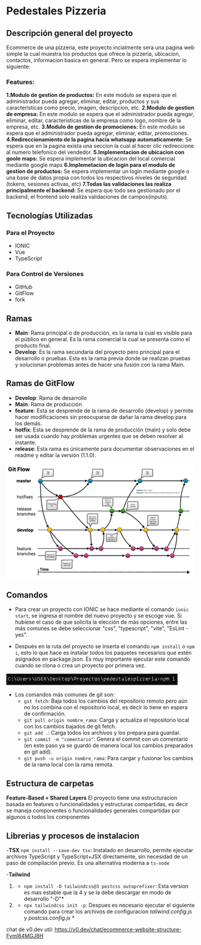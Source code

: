 # Pedestales Pizzeria

## Descripción general del proyecto
Ecommerce de una pizzeria, este proyecto incialmente sera una pagina web simple la cual muestra los productos que ofrece la pizzeria, ubicacion, contactos, informacion basica en general. Pero se espera implementar lo siguiente: 
### Features:
**1.Modulo de gestion de productos:** En este modulo se espera que el administrador pueda agregar, eliminar, editar, productos y sus caracteristicas como precio, imagen, descripcion, etc. 
**2.Modulo de gestion de empresa:** En este modulo se espera que el administrador pueda agregar, eliminar, editar, caracteristicas de la empresa como logo, nombre de la empresa, etc. 
**3.Modulo de gestion de promociones:** En este modulo se espera que el administrador pueda agregar, eliminar, editar, promociones. 
**4.Redireccionamiento de la pagina hacia whatsapp automaticamente:** Se espera que en la pagina exista una seccion la cual al hacer clic redireccione al numero telefonico del vendedor.
**5.Implementacion de ubicacion con goole maps:** Se espera implementar la ubicacion del local comercial mediante google maps
**6.Implemetacion de login para el modulo de gestion de productos:** Se espera implementar un login mediante google o una base de datos propia con todos los respectivos niveles de seguridad (tokens, sesiones activas, etc)
**7.Todas las validaciones las realiza principalmente el backend:** Se espera que todo sea gestionado por el backend, el frontend solo realiza validaciones de campos(inputs). 

## Tecnologías Utilizadas

### Para el Proyecto
- IONIC
- Vue
- TypeScript

### Para Control de Versiones
- GitHub
- GitFlow
- fork

## Ramas

- **Main**: Rama principal o de producción, es la rama la cual es visible para el público en general. Es la rama comercial la cual se presenta como el producto final.
- **Develop**: Es la rama secundaria del proyecto pero principal para el desarrollo o pruebas. Esta es la rama previa donde se realizan pruebas y solucionan problemas antes de hacer una fusión con la rama Main.

## Ramas de GitFlow

- **Develop**: Rama de desarrollo
- **Main**: Rama de producción
- **feature**: Esta se desprende de la rama de desarrollo (develop) y permite hacer modificaciones sin preocuparse de dañar la rama develop para los demás.
- **hotfix**: Esta se desprende de la rama de producción (main) y solo debe ser usada cuando hay problemas urgentes que se deben resolver al instante.
- **release**: Esta rama es únicamente para documentar observaciones en el readme y editar la versión (1.1.0).

![Ramas de GitFlow](image-1.png)

## Comandos

- Para crear un proyecto con IONIC se hace mediante el comando `ionic start`, se ingresa el nombre del nuevo proyecto y se escoge vue. Si hubiese el caso de que solicita la elección de más opciones, entre las más comunes se debe seleccionar "css", "typescript", "vite", "EsLint - yes".

- Después en la ruta del proyecto se inserta el comando `npm install` o `npm i`, esto lo que hace es instalar todos los paquetes necesarios que estén asignados en package.json. Es muy importante ejecutar este comando cuando se clona o crea un proyecto por primera vez.

![NPM Install](image.png)

- Los comandos más comunes de git son:
  * `git fetch`: Baja todos los cambios del repositorio remoto pero aún no los combina con el repositorio local, es decir lo tiene en espera de confirmación.
  * `git pull origin nombre_rama`: Carga y actualiza el repositorio local con los cambios bajados de git fetch.
  * `git add .`: Carga todos los archivos y los prepara para guardar.
  * `git commit -m "comentario"`: Genera el commit con un comentario (en este paso ya se guardó de manera local los cambios preparados en git add).
  * `git push -u origin nombre_rama`: Para cargar y fusionar los cambios de la rama local con la rama remota.

## Estructura de carpetas 
**Feature-Based + Shared Layers**
El proyecto tiene una estructuracion basada en features o funcionalidades y estructuras compartidas, es decir se maneja componentes o funcionalidades generales compartidas por algunos o todos los componentes

## Librerias y procesos de instalacion

-**TSX**
`npm install --save-dev tsx`: Instalado en desarrollo, permite ejecutar archivos TypeScript y TypeScript+JSX directamente, sin necesidad de un paso de compilación previo. Es una alternativa moderna a `ts-node`

-**Tailwind**
1. * `npm install -D tailwindcss@3 postcss autoprefixer`: Esta version es mas estable que la 4 y se la debe descargar en modo de desarrollo "-D"*
2. * `npx tailwindcss init -p`: Despues es necesario ejecutar el siguiente comando para crear los archivos de configuracion *tailwind.config.js* y *postcss.config.js* *


chat de v0.dev util: https://v0.dev/chat/ecommerce-website-structure-Fyml84MGJ8H